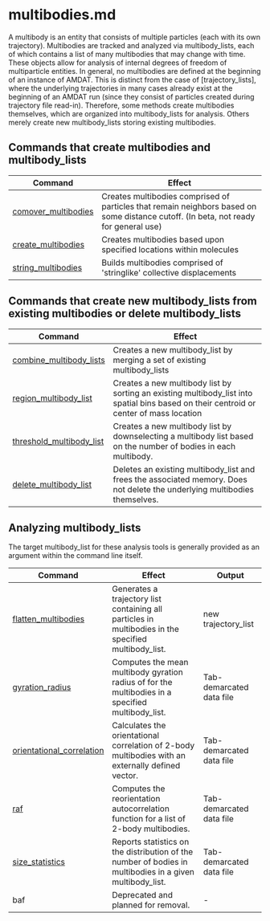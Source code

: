 <h1>multibodies.md</h1>

A multibody is an entity that consists of multiple particles (each with its own trajectory). Multibodies are tracked and analyzed via multibody_lists, each of which contains a list of many multibodies that may change with time. These objects allow for analysis of internal degrees of freedom of multiparticle entities. In general, no multibodies are defined at the beginning of an instance of AMDAT. This is distinct from the case of [trajectory_lists], where the underlying trajectories in many cases already exist at the beginning of an AMDAT run (since they consist of particles created during trajectory file read-in). Therefore, some methods create multibodies themselves, which are organized into multibody_lists for analysis. Others merely create new multibody_lists storing existing multibodies.

<h2>Commands that create multibodies and multibody_lists</h2>

| Command | Effect |
|----------|----------|
| [comover\_multibodies](comover_multibodies.md) | Creates multibodies comprised of particles that remain neighbors based on some distance cutoff. (In beta, not ready for general use) |
| [create\_multibodies](create_multibodies.md) | Creates multibodies based upon specified locations within molecules |
| [string\_multibodies](string_multibodies.md) | Builds multibodies comprised of 'stringlike' collective displacements | 


<h2>Commands that create new multibody_lists from existing multibodies or delete multibody_lists</h2>

| Command | Effect |
|----------|----------|
| [combine\_multibody\_lists](combine_multibody_lists.md) | Creates a new multibody_list by merging a set of existing multibody\_lists |
| [region\_multibody\_list](region_multibody_list.md) | Creates a new  multibody list by sorting an existing multibody_list into spatial bins based on their centroid or center of mass location |
| [threshold\_multibody\_list](threshold_multibody_list.md) | Creates a new multibody list by downselecting a multibody list based on the number of bodies in each multibody. |
| [delete\_multibody\_list](delete_multibody_list.md) | Deletes an existing multibody\_list and frees the associated memory. Does not delete the underlying multibodies themselves. |

<h2>Analyzing multibody_lists</h2>

The target multibody_list for these analysis tools is generally provided as an argument within the command line itself.

| Command | Effect | Output |
|----------|----------|----------|
| [flatten\_multibodies](flatten_multibodies.md) | Generates a trajectory list containing all particles in multibodies in the specified multibody\_list. | new trajectory_list |
| [gyration\_radius](gyration_radius.md) | Computes the mean multibody gyration radius of for the multibodies in a specified multibody_list. | Tab-demarcated data file |
| [orientational\_correlation](orientational_correlation.md) | Calculates the orientational correlation of 2-body multibodies with an externally defined vector. | Tab-demarcated data file |
| [raf](raf.md) | Computes the reorientation autocorrelation function for a list of 2-body multibodies. | Tab-demarcated data file |
| [size\_statistics](size_statistics.md) | Reports statistics on the distribution of the number of bodies in multibodies in a given multibody\_list. | Tab-demarcated data file |
| baf | Deprecated and planned for removal. | - |
